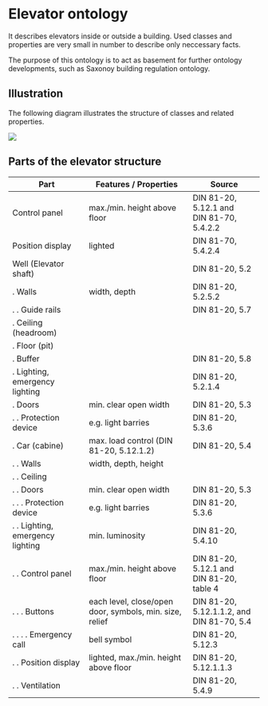 
# Elevator ontology

It describes elevators inside or outside a building. Used classes and properties are very small in number to describe only neccessary facts.

The purpose of this ontology is to act as basement for further ontology developments, such as Saxonoy building regulation ontology.

## Illustration

The following diagram illustrates the structure of classes and related properties.

![](https://rawgit.com/AKSW/leds-asp-f-ontologies/master/ontologies/elevator/diagram.svg)

## Parts of the elevator structure

| Part | Features / Properties | Source |
|------|------------------------|--------|
| Control panel | max./min. height above floor | DIN 81-20, 5.12.1 and <br>DIN 81-70, 5.4.2.2 |
| Position display | lighted | DIN 81-70, 5.4.2.4 |
| Well (Elevator shaft) |  | DIN 81-20, 5.2 |
| . Walls | width, depth | DIN 81-20, 5.2.5.2 |
| . . Guide rails |  | DIN 81-20, 5.7 |
| . Ceiling (headroom) |  |  |
| . Floor (pit) |  |  |
| . Buffer |  | DIN 81-20, 5.8 |
| . Lighting, emergency lighting |  | DIN 81-20, 5.2.1.4 |
| . Doors | min. clear open width | DIN 81-20, 5.3 |
| . . Protection device | e.g. light barries  | DIN 81-20, 5.3.6 |
| . Car (cabine) | max. load control (DIN 81-20, 5.12.1.2) | DIN 81-20, 5.4 |
| . . Walls | width, depth, height |  |
| . . Ceiling |  |  |
| . . Doors | min. clear open width | DIN 81-20, 5.3 |
| . . . Protection device | e.g. light barries | DIN 81-20, 5.3.6 |
| . . Lighting, emergency lighting | min. luminosity | DIN 81-20, 5.4.10 |
| . . Control panel | max./min. height above floor  | DIN 81-20, 5.12.1 and <br>DIN 81-20, table 4 |
| . . . Buttons | each level, close/open door,  symbols, min. size, relief  | DIN 81-20, 5.12.1.1.2, and<br> DIN 81-70, 5.4 |
| . . . . Emergency call | bell symbol | DIN 81-20, 5.12.3 |
| . . Position display | lighted, max./min. height above floor | DIN 81-20, 5.12.1.1.3 |
| . . Ventilation |  | DIN 81-20, 5.4.9 |